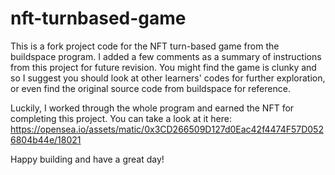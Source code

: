 # nft-turnbased-game

This is a fork project code for the NFT turn-based game from the buildspace program. I added a few comments as a summary of instructions from this project for future revision. You might find the game is clunky and so I suggest you should look at other learners' codes for further exploration, or even find the original source code from buildspace for reference.

Luckily, I worked through the whole program and earned the NFT for completing this project. You can take a look at it here: https://opensea.io/assets/matic/0x3CD266509D127d0Eac42f4474F57D0526804b44e/18021 

Happy building and have a great day!
